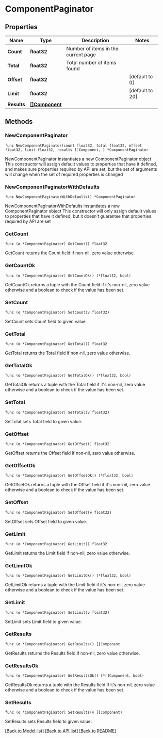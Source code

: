 # ComponentPaginator

## Properties

Name | Type | Description | Notes
------------ | ------------- | ------------- | -------------
**Count** | **float32** | Number of items in the current page | 
**Total** | **float32** | Total number of items found | 
**Offset** | **float32** |  | [default to 0]
**Limit** | **float32** |  | [default to 20]
**Results** | [**[]Component**](Component.md) |  | 

## Methods

### NewComponentPaginator

`func NewComponentPaginator(count float32, total float32, offset float32, limit float32, results []Component, ) *ComponentPaginator`

NewComponentPaginator instantiates a new ComponentPaginator object
This constructor will assign default values to properties that have it defined,
and makes sure properties required by API are set, but the set of arguments
will change when the set of required properties is changed

### NewComponentPaginatorWithDefaults

`func NewComponentPaginatorWithDefaults() *ComponentPaginator`

NewComponentPaginatorWithDefaults instantiates a new ComponentPaginator object
This constructor will only assign default values to properties that have it defined,
but it doesn't guarantee that properties required by API are set

### GetCount

`func (o *ComponentPaginator) GetCount() float32`

GetCount returns the Count field if non-nil, zero value otherwise.

### GetCountOk

`func (o *ComponentPaginator) GetCountOk() (*float32, bool)`

GetCountOk returns a tuple with the Count field if it's non-nil, zero value otherwise
and a boolean to check if the value has been set.

### SetCount

`func (o *ComponentPaginator) SetCount(v float32)`

SetCount sets Count field to given value.


### GetTotal

`func (o *ComponentPaginator) GetTotal() float32`

GetTotal returns the Total field if non-nil, zero value otherwise.

### GetTotalOk

`func (o *ComponentPaginator) GetTotalOk() (*float32, bool)`

GetTotalOk returns a tuple with the Total field if it's non-nil, zero value otherwise
and a boolean to check if the value has been set.

### SetTotal

`func (o *ComponentPaginator) SetTotal(v float32)`

SetTotal sets Total field to given value.


### GetOffset

`func (o *ComponentPaginator) GetOffset() float32`

GetOffset returns the Offset field if non-nil, zero value otherwise.

### GetOffsetOk

`func (o *ComponentPaginator) GetOffsetOk() (*float32, bool)`

GetOffsetOk returns a tuple with the Offset field if it's non-nil, zero value otherwise
and a boolean to check if the value has been set.

### SetOffset

`func (o *ComponentPaginator) SetOffset(v float32)`

SetOffset sets Offset field to given value.


### GetLimit

`func (o *ComponentPaginator) GetLimit() float32`

GetLimit returns the Limit field if non-nil, zero value otherwise.

### GetLimitOk

`func (o *ComponentPaginator) GetLimitOk() (*float32, bool)`

GetLimitOk returns a tuple with the Limit field if it's non-nil, zero value otherwise
and a boolean to check if the value has been set.

### SetLimit

`func (o *ComponentPaginator) SetLimit(v float32)`

SetLimit sets Limit field to given value.


### GetResults

`func (o *ComponentPaginator) GetResults() []Component`

GetResults returns the Results field if non-nil, zero value otherwise.

### GetResultsOk

`func (o *ComponentPaginator) GetResultsOk() (*[]Component, bool)`

GetResultsOk returns a tuple with the Results field if it's non-nil, zero value otherwise
and a boolean to check if the value has been set.

### SetResults

`func (o *ComponentPaginator) SetResults(v []Component)`

SetResults sets Results field to given value.



[[Back to Model list]](../README.md#documentation-for-models) [[Back to API list]](../README.md#documentation-for-api-endpoints) [[Back to README]](../README.md)


